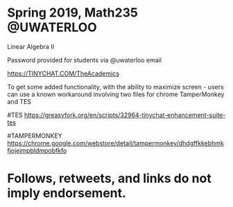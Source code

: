 # Spring 2019, Math235 @UWATERLOO


Linear Algebra II

Password provided for students via @uwaterloo email

https://TINYCHAT.COM/TheAcademics

To get some added functionality, with the ability to maximize screen - users can use a known workaround involving two files for chrome TamperMonkey and TES

#TES
https://greasyfork.org/en/scripts/32964-tinychat-enhancement-suite-tes

#TAMPERMONKEY
https://chrome.google.com/webstore/detail/tampermonkey/dhdgffkkebhmkfjojejmpbldmpobfkfo

# Follows, retweets, and links do not imply endorsement.